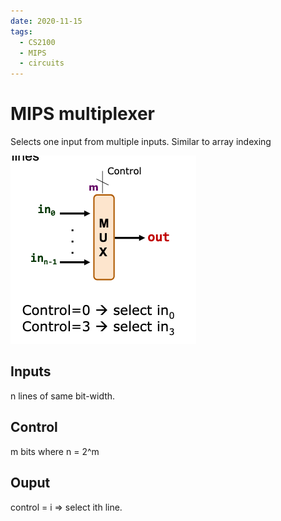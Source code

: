 ```yaml
---
date: 2020-11-15
tags: 
  - CS2100
  - MIPS
  - circuits
---
```


# MIPS multiplexer

Selects one input from multiple inputs. Similar to array indexing

![](./static/mips-multiplexer.png)

## Inputs

n lines of same bit-width.

## Control

m bits where n = 2^m

## Ouput

control = i => select ith line.
